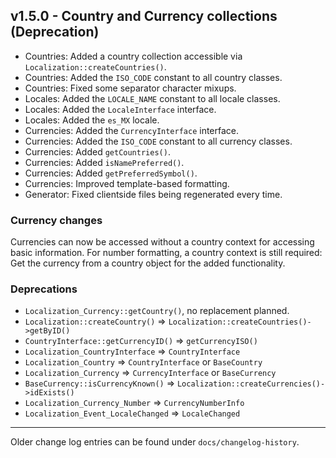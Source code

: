 ## v1.5.0 - Country and Currency collections (Deprecation)
- Countries: Added a country collection accessible via `Localization::createCountries()`.
- Countries: Added the `ISO_CODE` constant to all country classes.
- Countries: Fixed some separator character mixups.
- Locales: Added the `LOCALE_NAME` constant to all locale classes.
- Locales: Added the `LocaleInterface` interface.
- Locales: Added the `es_MX` locale.
- Currencies: Added the `CurrencyInterface` interface.
- Currencies: Added the `ISO_CODE` constant to all currency classes.
- Currencies: Added `getCountries()`.
- Currencies: Added `isNamePreferred()`.
- Currencies: Added `getPreferredSymbol()`.
- Currencies: Improved template-based formatting.
- Generator: Fixed clientside files being regenerated every time.

### Currency changes

Currencies can now be accessed without a country context for accessing basic
information. For number formatting, a country context is still required:
Get the currency from a country object for the added functionality.

### Deprecations
- `Localization_Currency::getCountry()`, no replacement planned.
- `Localization::createCountry()` => `Localization::createCountries()->getByID()`
- `CountryInterface::getCurrencyID()` => `getCurrencyISO()`
- `Localization_CountryInterface` => `CountryInterface`
- `Localization_Country` => `CountryInterface` or `BaseCountry`
- `Localization_Currency` => `CurrencyInterface` or `BaseCurrency`
- `BaseCurrency::isCurrencyKnown()` => `Localization::createCurrencies()->idExists()`
- `Localization_Currency_Number` => `CurrencyNumberInfo`
- `Localization_Event_LocaleChanged` => `LocaleChanged`

-----

Older change log entries can be found under `docs/changelog-history`.

